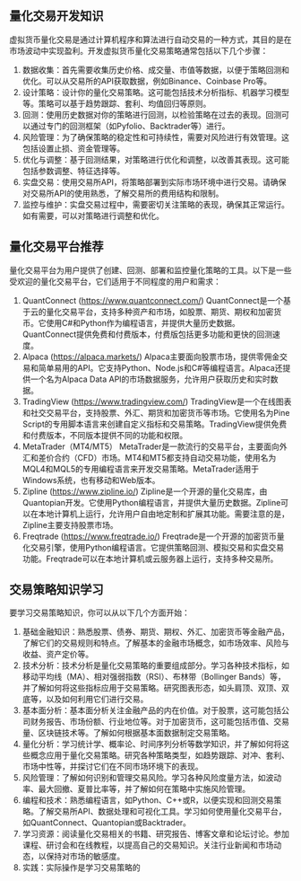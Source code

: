 

## 量化交易开发知识

虚拟货币量化交易是通过计算机程序和算法进行自动交易的一种方式，其目的是在市场波动中实现盈利。开发虚拟货币量化交易策略通常包括以下几个步骤：

1. 数据收集：首先需要收集历史价格、成交量、市值等数据，以便于策略回测和优化。可以从交易所的API获取数据，例如Binance、Coinbase Pro等。
2. 设计策略：设计你的量化交易策略。这可能包括技术分析指标、机器学习模型等。策略可以基于趋势跟踪、套利、均值回归等原则。
3. 回测：使用历史数据对你的策略进行回测，以检验策略在过去的表现。回测可以通过专门的回测框架（如Pyfolio、Backtrader等）进行。
4. 风险管理：为了确保策略的稳定性和可持续性，需要对风险进行有效管理。这包括设置止损、资金管理等。
5. 优化与调整：基于回测结果，对策略进行优化和调整，以改善其表现。这可能包括参数调整、特征选择等。
6. 实盘交易：使用交易所API，将策略部署到实际市场环境中进行交易。请确保对交易所API的使用熟悉，了解交易所的费用结构和限制。
7. 监控与维护：实盘交易过程中，需要密切关注策略的表现，确保其正常运行。如有需要，可以对策略进行调整和优化。

## 量化交易平台推荐

量化交易平台为用户提供了创建、回测、部署和监控量化策略的工具。以下是一些受欢迎的量化交易平台，它们适用于不同程度的用户和需求：

1. QuantConnect (https://www.quantconnect.com/) QuantConnect是一个基于云的量化交易平台，支持多种资产和市场，如股票、期货、期权和加密货币。它使用C#和Python作为编程语言，并提供大量历史数据。QuantConnect提供免费和付费版本，付费版包括更多功能和更快的回测速度。
2. Alpaca (https://alpaca.markets/) Alpaca主要面向股票市场，提供零佣金交易和简单易用的API。它支持Python、Node.js和C#等编程语言。Alpaca还提供一个名为Alpaca Data API的市场数据服务，允许用户获取历史和实时数据。
3. TradingView (https://www.tradingview.com/) TradingView是一个在线图表和社交交易平台，支持股票、外汇、期货和加密货币等市场。它使用名为Pine Script的专用脚本语言来创建自定义指标和交易策略。TradingView提供免费和付费版本，不同版本提供不同的功能和权限。
4. MetaTrader（MT4/MT5） MetaTrader是一款流行的交易平台，主要面向外汇和差价合约（CFD）市场。MT4和MT5都支持自动交易功能，使用名为MQL4和MQL5的专用编程语言来开发交易策略。MetaTrader适用于Windows系统，也有移动和Web版本。
5. Zipline (https://www.zipline.io/) Zipline是一个开源的量化交易库，由Quantopian开发。它使用Python编程语言，并提供大量历史数据。Zipline可以在本地计算机上运行，允许用户自由地定制和扩展其功能。需要注意的是，Zipline主要支持股票市场。
6. Freqtrade (https://www.freqtrade.io/) Freqtrade是一个开源的加密货币量化交易引擎，使用Python编程语言。它提供策略回测、模拟交易和实盘交易功能。Freqtrade可以在本地计算机或云服务器上运行，支持多种交易所。

## 交易策略知识学习

要学习交易策略知识，你可以从以下几个方面开始：

1. 基础金融知识：熟悉股票、债券、期货、期权、外汇、加密货币等金融产品，了解它们的交易规则和特点。了解基本的金融市场概念，如市场效率、风险与收益、资产定价等。
2. 技术分析：技术分析是量化交易策略的重要组成部分。学习各种技术指标，如移动平均线（MA）、相对强弱指数（RSI）、布林带（Bollinger Bands）等，并了解如何将这些指标应用于交易策略。研究图表形态，如头肩顶、双顶、双底等，以及如何利用它们进行交易。
3. 基本面分析：基本面分析关注金融产品的内在价值。对于股票，这可能包括公司财务报告、市场份额、行业地位等。对于加密货币，这可能包括市值、交易量、区块链技术等。了解如何根据基本面数据制定交易策略。
4. 量化分析：学习统计学、概率论、时间序列分析等数学知识，并了解如何将这些概念应用于量化交易策略。研究各种策略类型，如趋势跟踪、对冲、套利、市场中性等，并探讨它们在不同市场环境下的表现。
5. 风险管理：了解如何识别和管理交易风险。学习各种风险度量方法，如波动率、最大回撤、夏普比率等，并了解如何在策略中实施风险管理。
6. 编程和技术：熟悉编程语言，如Python、C++或R，以便实现和回测交易策略。了解交易所API、数据处理和可视化工具。学习如何使用量化交易平台，如QuantConnect、Quantopian或Backtrader。
7. 学习资源：阅读量化交易相关的书籍、研究报告、博客文章和论坛讨论。参加课程、研讨会和在线教程，以提高自己的交易知识。关注行业新闻和市场动态，以保持对市场的敏感度。
8. 实践：实际操作是学习交易策略的

